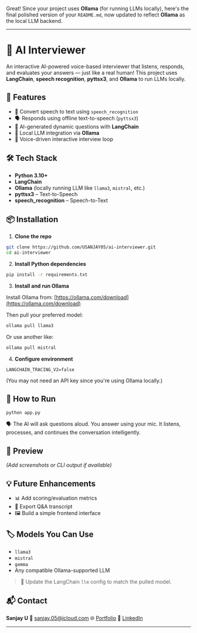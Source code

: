 Great! Since your project uses **Ollama** (for running LLMs locally), here's the final polished version of your `README.md`, now updated to reflect **Ollama** as the local LLM backend.

---

# 🧠 AI Interviewer

An interactive AI-powered voice-based interviewer that listens, responds, and evaluates your answers — just like a real human! This project uses **LangChain**, **speech recognition**, **pyttsx3**, and **Ollama** to run LLMs locally.

## 🚀 Features

- 🎤 Convert speech to text using `speech_recognition`
- 🗣️ Responds using offline text-to-speech (`pyttsx3`)
- 🤖 AI-generated dynamic questions with **LangChain**
- 🧠 Local LLM integration via **Ollama**
- 🔁 Voice-driven interactive interview loop

## 🛠️ Tech Stack

- **Python 3.10+**
- **LangChain**
- **Ollama** (locally running LLM like `llama3`, `mistral`, etc.)
- **pyttsx3** – Text-to-Speech
- **speech_recognition** – Speech-to-Text

## 📦 Installation

1. **Clone the repo**

```bash
git clone https://github.com/USANJAY05/ai-interviewer.git
cd ai-interviewer
````

2. **Install Python dependencies**

```bash
pip install -r requirements.txt
```

3. **Install and run Ollama**

Install Ollama from: [https://ollama.com/download](https://ollama.com/download)

Then pull your preferred model:

```bash
ollama pull llama3
```

Or use another like:

```bash
ollama pull mistral
```

4. **Configure environment**

```env
LANGCHAIN_TRACING_V2=false
```

(You may not need an API key since you're using Ollama locally.)

## 🧪 How to Run

```bash
python app.py
```

🗣️ The AI will ask questions aloud. You answer using your mic. It listens, processes, and continues the conversation intelligently.

## 📸 Preview

*(Add screenshots or CLI output if available)*

## 💡 Future Enhancements

* 📊 Add scoring/evaluation metrics
* 📝 Export Q\&A transcript
* 🖼️ Build a simple frontend interface

## 🏷️ Models You Can Use

* `llama3`
* `mistral`
* `gemma`
* Any compatible Ollama-supported LLM

> 🔧 Update the LangChain `llm` config to match the pulled model.

## 📬 Contact

**Sanjay U**
📧 [sanjay.05@icloud.com](mailto:sanjay.05@icloud.com)
🌐 [Portfolio](https://sanjaypotfolio.netlify.app)
🔗 [LinkedIn](https://www.linkedin.com/in/sanjay-u-551b21255/)

---
